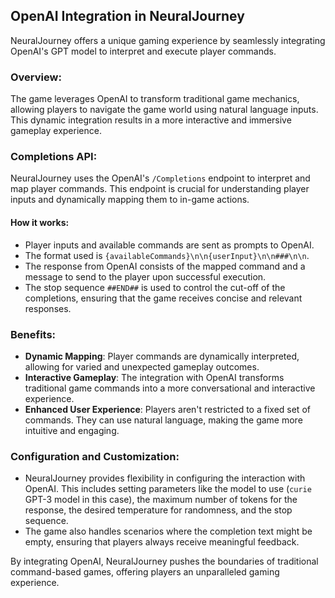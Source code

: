 ## OpenAI Integration in NeuralJourney

NeuralJourney offers a unique gaming experience by seamlessly integrating OpenAI's GPT model to interpret and execute player commands.

### Overview:
The game leverages OpenAI to transform traditional game mechanics, allowing players to navigate the game world using natural language inputs. This dynamic integration results in a more interactive and immersive gameplay experience.

### Completions API:
NeuralJourney uses the OpenAI's `/Completions` endpoint to interpret and map player commands. This endpoint is crucial for understanding player inputs and dynamically mapping them to in-game actions.

#### How it works:
- Player inputs and available commands are sent as prompts to OpenAI.
- The format used is `{availableCommands}\n\n{userInput}\n\n###\n\n`.
- The response from OpenAI consists of the mapped command and a message to send to the player upon successful execution.
- The stop sequence `##END##` is used to control the cut-off of the completions, ensuring that the game receives concise and relevant responses.

### Benefits:
- **Dynamic Mapping**: Player commands are dynamically interpreted, allowing for varied and unexpected gameplay outcomes.
- **Interactive Gameplay**: The integration with OpenAI transforms traditional game commands into a more conversational and interactive experience.
- **Enhanced User Experience**: Players aren't restricted to a fixed set of commands. They can use natural language, making the game more intuitive and engaging.

### Configuration and Customization:
- NeuralJourney provides flexibility in configuring the interaction with OpenAI. This includes setting parameters like the model to use (`curie` GPT-3 model in this case), the maximum number of tokens for the response, the desired temperature for randomness, and the stop sequence.
- The game also handles scenarios where the completion text might be empty, ensuring that players always receive meaningful feedback.

By integrating OpenAI, NeuralJourney pushes the boundaries of traditional command-based games, offering players an unparalleled gaming experience.
